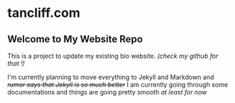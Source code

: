 # tancliff.com

Welcome to My Website Repo
---
This is a project to update my existing bio website. *(check my github for that !)*

I'm currently planning to move everything to Jekyll and Markdown and ~~*rumor says that Jekyll is so much better*~~ I am currently going through some documentations and things are going pretty smooth *at least for now*

